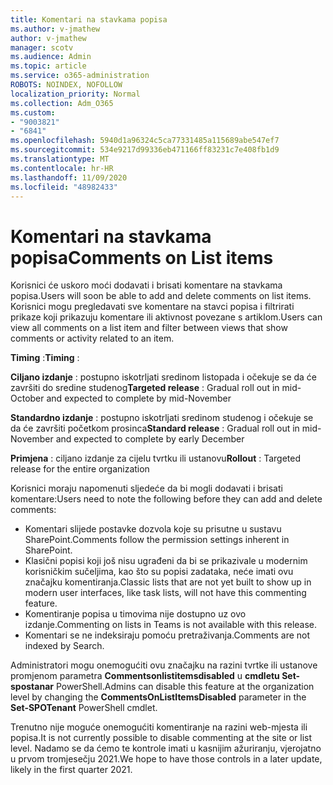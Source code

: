 ```yaml
---
title: Komentari na stavkama popisa
ms.author: v-jmathew
author: v-jmathew
manager: scotv
ms.audience: Admin
ms.topic: article
ms.service: o365-administration
ROBOTS: NOINDEX, NOFOLLOW
localization_priority: Normal
ms.collection: Adm_O365
ms.custom:
- "9003821"
- "6841"
ms.openlocfilehash: 5940d1a96324c5ca77331485a115689abe547ef7
ms.sourcegitcommit: 534e9217d99336eb471166ff83231c7e408fb1d9
ms.translationtype: MT
ms.contentlocale: hr-HR
ms.lasthandoff: 11/09/2020
ms.locfileid: "48982433"
---
```

# <a name="comments-on-list-items"></a><span data-ttu-id="ddda8-102">Komentari na stavkama popisa</span><span class="sxs-lookup"><span data-stu-id="ddda8-102">Comments on List items</span></span>

<span data-ttu-id="ddda8-103">Korisnici će uskoro moći dodavati i brisati komentare na stavkama popisa.</span><span class="sxs-lookup"><span data-stu-id="ddda8-103">Users will soon be able to add and delete comments on list items.</span></span> <span data-ttu-id="ddda8-104">Korisnici mogu pregledavati sve komentare na stavci popisa i filtrirati prikaze koji prikazuju komentare ili aktivnost povezane s artiklom.</span><span class="sxs-lookup"><span data-stu-id="ddda8-104">Users can view all comments on a list item and filter between views that show comments or activity related to an item.</span></span>

<span data-ttu-id="ddda8-105">**Timing** :</span><span class="sxs-lookup"><span data-stu-id="ddda8-105">**Timing** :</span></span>

<span data-ttu-id="ddda8-106">**Ciljano izdanje** : postupno iskotrljati sredinom listopada i očekuje se da će završiti do sredine studenog</span><span class="sxs-lookup"><span data-stu-id="ddda8-106">**Targeted release** : Gradual roll out in mid-October and expected to complete by mid-November</span></span>

<span data-ttu-id="ddda8-107">**Standardno izdanje** : postupno iskotrljati sredinom studenog i očekuje se da će završiti početkom prosinca</span><span class="sxs-lookup"><span data-stu-id="ddda8-107">**Standard release** : Gradual roll out in mid-November and expected to complete by early December</span></span>

<span data-ttu-id="ddda8-108">**Primjena** : ciljano izdanje za cijelu tvrtku ili ustanovu</span><span class="sxs-lookup"><span data-stu-id="ddda8-108">**Rollout** : Targeted release for the entire organization</span></span>

<span data-ttu-id="ddda8-109">Korisnici moraju napomenuti sljedeće da bi mogli dodavati i brisati komentare:</span><span class="sxs-lookup"><span data-stu-id="ddda8-109">Users need to note the following before they can add and delete comments:</span></span>

- <span data-ttu-id="ddda8-110">Komentari slijede postavke dozvola koje su prisutne u sustavu SharePoint.</span><span class="sxs-lookup"><span data-stu-id="ddda8-110">Comments follow the permission settings inherent in SharePoint.</span></span>
- <span data-ttu-id="ddda8-111">Klasični popisi koji još nisu ugrađeni da bi se prikazivale u modernim korisničkim sučeljima, kao što su popisi zadataka, neće imati ovu značajku komentiranja.</span><span class="sxs-lookup"><span data-stu-id="ddda8-111">Classic lists that are not yet built to show up in modern user interfaces, like task lists, will not have this commenting feature.</span></span>
- <span data-ttu-id="ddda8-112">Komentiranje popisa u timovima nije dostupno uz ovo izdanje.</span><span class="sxs-lookup"><span data-stu-id="ddda8-112">Commenting on lists in Teams is not available with this release.</span></span>
- <span data-ttu-id="ddda8-113">Komentari se ne indeksiraju pomoću pretraživanja.</span><span class="sxs-lookup"><span data-stu-id="ddda8-113">Comments are not indexed by Search.</span></span>

<span data-ttu-id="ddda8-114">Administratori mogu onemogućiti ovu značajku na razini tvrtke ili ustanove promjenom parametra **Commentsonlistitemsdisabled** u **cmdletu Set-spostanar** PowerShell.</span><span class="sxs-lookup"><span data-stu-id="ddda8-114">Admins can disable this feature at the organization level by changing the **CommentsOnListItemsDisabled** parameter in the **Set-SPOTenant** PowerShell cmdlet.</span></span>

<span data-ttu-id="ddda8-115">Trenutno nije moguće onemogućiti komentiranje na razini web-mjesta ili popisa.</span><span class="sxs-lookup"><span data-stu-id="ddda8-115">It is not currently possible to disable commenting at the site or list level.</span></span> <span data-ttu-id="ddda8-116">Nadamo se da ćemo te kontrole imati u kasnijim ažuriranju, vjerojatno u prvom tromjesečju 2021.</span><span class="sxs-lookup"><span data-stu-id="ddda8-116">We hope to have those controls in a later update, likely in the first quarter 2021.</span></span>
